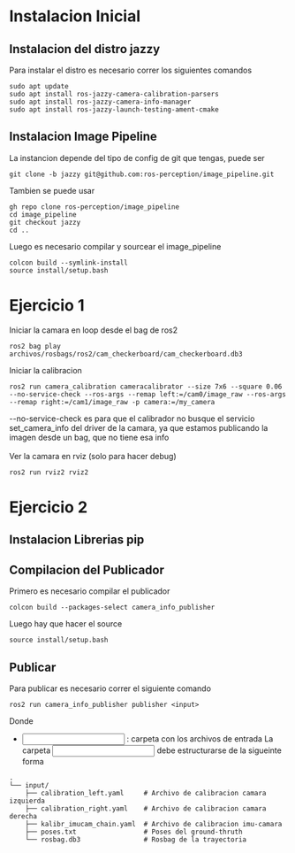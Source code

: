 # Instalacion Inicial
## Instalacion del distro jazzy
Para instalar el distro es necesario correr los siguientes comandos
```
sudo apt update
sudo apt install ros-jazzy-camera-calibration-parsers
sudo apt install ros-jazzy-camera-info-manager
sudo apt install ros-jazzy-launch-testing-ament-cmake
```
## Instalacion Image Pipeline
La instancion depende del tipo de config de git que tengas, puede ser
```
git clone -b jazzy git@github.com:ros-perception/image_pipeline.git
```
Tambien se puede usar
```
gh repo clone ros-perception/image_pipeline
cd image_pipeline
git checkout jazzy
cd ..
```
Luego es necesario compilar y sourcear el image_pipeline
```
colcon build --symlink-install
source install/setup.bash
```
# Ejercicio 1
Iniciar la camara en loop desde el bag de ros2
```
ros2 bag play archivos/rosbags/ros2/cam_checkerboard/cam_checkerboard.db3
```
Iniciar la calibracion 
```
ros2 run camera_calibration cameracalibrator --size 7x6 --square 0.06 --no-service-check --ros-args --remap left:=/cam0/image_raw --ros-args --remap right:=/cam1/image_raw -p camera:=/my_camera
```
--no-service-check es para que el calibrador no busque el servicio set_camera_info del driver de la camara, ya que estamos publicando la imagen desde un bag, que no tiene esa info
\
\
Ver la camara en rviz (solo para hacer debug)
```
ros2 run rviz2 rviz2
```
# Ejercicio 2
## Instalacion Librerias pip
## Compilacion del Publicador
Primero es necesario compilar el publicador
```
colcon build --packages-select camera_info_publisher
```
Luego hay que hacer el source
```
source install/setup.bash
```
## Publicar
Para publicar es necesario correr el siguiente comando
```
ros2 run camera_info_publisher publisher <input>
```
Donde
* <input> : carpeta con los archivos de entrada
La carpeta <input> debe estructurarse de la sigueinte forma
```
.
└── input/
    ├── calibration_left.yaml     # Archivo de calibracion camara izquierda 
    ├── calibration_right.yaml    # Archivo de calibracion camara derecha
    ├── kalibr_imucam_chain.yaml  # Archivo de calibracion imu-camara   
    ├── poses.txt                 # Poses del ground-thruth
    └── rosbag.db3                # Rosbag de la trayectoria
```
